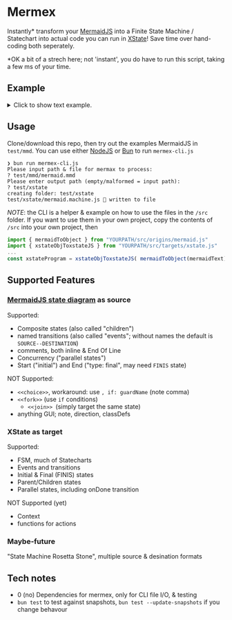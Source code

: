 

# Mermex

Instantly* transform your [MermaidJS](https://mermaid.js.org/syntax/stateDiagram.html) into a Finite State Machine / Statechart into actual code you can run in [XState](https://stately.ai/docs/xstate)!  Save time over hand-coding both seperately.

*OK a bit of a strech here; not 'instant', you do have to run this script, taking a few ms of your time.

## Example

<details>
<summary>Click to show text example.</summary>

### 1: Mermaid State Diagram

Similar to Markdown, MermaidJS is a simple text format for basic diagrams.

Start & end points are flagged with `[*]`, `%%` preceed comments, and colins `:` flag an event (named transition). 

Below is a simple example from [MermaidJS docs](https://mermaid.js.org/syntax/stateDiagram.html), used as a source.

```go ! mermaid.mmd
stateDiagram-v2
id mermaidJS state diagram
%% inspiration: https://mermaid.js.org/syntax/stateDiagram.html
[*] --> Still
Still --> [*]
Still --> Moving
Moving --> Still : STOP %% named transition / event
Moving --> Crash
Crash --> [*]
```

### 2: Object State Machine

Mermex takes the MermaidJS text file, then translates it into an "Object State Machine", an intermediate notation that is not meant to consumed directly (though still human readable).

If there are no specified named transitions (events) in the Mermaid source, then programmically one is assigned with `[source]--[target]` nominclature.

```json ! mermaid.osm.json
{
  "final": [
    "Still",
    "Crash",
  ],
  "id": "mermaidJS state diagram",
  "initial": "Still",
  "isConcurrent": false,
  "states": {
    "Still": {
      "Still--FINIS": "FINIS",
      "Still--Moving": "Moving",
    },
    "Moving": {
      "STOP": "Still",
      "Moving--Crash": "Crash",
    },
    "Crash": {
      "Crash--FINIS": "FINIS",
    },
    "FINIS": "final",
  },
}
```

### 3: XState JavaScript

Finally, the OSM has been transformed into executable code for [XState](stately.ai).

Note: to create a "final" state for states that have more than one event, a state named "FINIS" is created to be assigned `type: "final"` 

```js ! mermaid.xstate.js
import { createMachine } from "xstate";

export const machinemermaidJSstatediagram = createMachine({
  id: "mermaidJS state diagram",
  initial: "Still",
  states: {
    Still: { on: {
      "Still--FINIS": {
        target: "FINIS"
      },
      "Still--Moving": {
        target: "Moving"
    } } },
    Moving: { on: {
      STOP: {
        target: "Still"
      },
      "Moving--Crash": {
        target: "Crash"
    } } },
    Crash: { on: {
      "Crash--FINIS": {
        target: "FINIS"
    } } },
    FINIS: {
      type: "final"
    }
} });
```

</details>


## Usage

Clone/download this repo, then try out the examples MermaidJS in `test/mmd`.  You can use either [NodeJS](https://nodejs.org/) or [Bun](https://bun.sh/) to run `mermex-cli.js`
```
❯ bun run mermex-cli.js
Please input path & file for mermax to process:
? test/mmd/mermaid.mmd
Please enter output path (empty/malformed = input path):
? test/xstate
creating folder: test/xstate
test/xstate/mermaid.machine.js 💾 written to file
```
*NOTE*: the CLI is a helper & example on how to use the files in the `/src` folder.  If you want to use them in your own project, copy the contents of `/src` into your own project, then

```js
import { mermaidToObject } from "YOURPATH/src/origins/mermaid.js"
import { xstateObjToxstateJS } from "YOURPATH/src/targets/xstate.js"
...
const xstateProgram = xstateObjToxstateJS( mermaidToObject(mermaidText) )
```

## Supported Features

### [MermaidJS state diagram](https://mermaid.js.org/syntax/stateDiagram.html) as source

Supported:
  + Composite states (also called "children")
  + named transitions (also called "events"; without names the default is `SOURCE--DESTINATION`)
  + comments, both inline & End Of Line
  + Concurrency ("parallel states")
  + Start ("initial") and End ("type: final", may need `FINIS` state)

NOT Supported:
  - `<<choice>>`, workaround: use `, if: guardName` (note comma)
  - `<<fork>>` (use `if` conditions)
    - `<<join>> `(simply target the same state)
  - anything GUI; note, direction, classDefs

### XState as target

Supported:
  + FSM, much of Statecharts
  + Events and transitions
  + Initial & Final (FINIS) states
  + Parent/Children states
  + Parallel states, including onDone transition

NOT Supported (yet)
  - Context
  - functions for actions

### Maybe-future

"State Machine Rosetta Stone", multiple source & desination formats


## Tech notes

 * 0 (no) Dependencies for mermex, only for CLI file I/O, & testing
 * `bun test` to test against snapshots, `bun test --update-snapshots` if you change behavour
